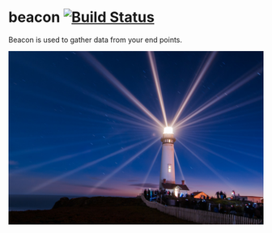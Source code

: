 # beacon [![Build Status](https://travis-ci.org/vrecan/death.svg?branch=master)](https://travis-ci.org/vrecan/beacon)
Beacon is used to gather data from your end points.

![Beacon of light](/beacon.jpg?raw=true)
